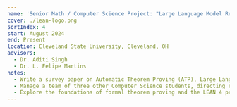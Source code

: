 ```yaml
---
name: 'Senior Math / Computer Science Project: "Large Language Model Reasoning and Verification through AutoFormalization"'
cover: ./lean-logo.png
sortIndex: 4
start: August 2024
end: Present
location: Cleveland State University, Cleveland, OH
advisors:
  - Dr. Aditi Singh
  - Dr. L. Felipe Martins
notes:
  - Write a survey paper on Automatic Theorem Proving (ATP), Large Language Models (LLMs), and their intersection (including AutoFormalization).
  - Manage a team of three other Computer Science students, directing research and engineering efforts.
  - Explore the foundations of formal theorem proving and the LEAN 4 proof language.
---
```

